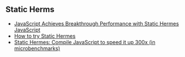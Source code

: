 ## Static Herms

- [JavaScript Achieves Breakthrough Performance with Static Hermes
JavaScript](https://medium.com/@elves.silva.vieira/javascript-achieves-breakthrough-performance-with-static-hermes-6286b0ac8ef7)
- [How to try Static Hermes](https://github.com/facebook/hermes/discussions/1137)
- [Static Hermes: Compile JavaScript to speed it up 300x (in microbenchmarks)](https://news.ycombinator.com/item?id=37459829)
